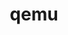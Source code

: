 ---
title: "qemu"
layout: cache
categories: [package, develop]
meta: {"compilers": ["apple-clang@16.0.0"], "num_specs": 11, "num_specs_by_stack": {"developer-tools-darwin": 11, "root": 11}, "oss": ["sequoia"], "platforms": ["darwin"], "stacks": ["developer-tools-darwin", "root"], "targets": ["aarch64"], "versions": ["9.1.0"]}
spec_details: [{"compiler": "apple-clang@16.0.0", "hash": "5whcpbgw3u7g7u7ztuu2ofadagq52hcz", "os": "sequoia", "platform": "darwin", "size": "-", "stacks": ["developer-tools-darwin", "root"], "target": "aarch64", "variants": ["build_system=autotools"], "versions": ["9.1.0"]}, {"compiler": "apple-clang@16.0.0", "hash": "6rhkxf7kx3ebo4ne5jgtnvsw4ofs6cxe", "os": "sequoia", "platform": "darwin", "size": "-", "stacks": ["developer-tools-darwin", "root"], "target": "aarch64", "variants": ["build_system=autotools"], "versions": ["9.1.0"]}, {"compiler": "apple-clang@16.0.0", "hash": "bpovqaprltuey6aqmwaa6zwifujuxgfq", "os": "sequoia", "platform": "darwin", "size": "-", "stacks": ["developer-tools-darwin", "root"], "target": "aarch64", "variants": ["build_system=autotools"], "versions": ["9.1.0"]}, {"compiler": "apple-clang@16.0.0", "hash": "laq5fyb6moboavy7onpveyva2idy3u6f", "os": "sequoia", "platform": "darwin", "size": "-", "stacks": ["developer-tools-darwin", "root"], "target": "aarch64", "variants": ["build_system=autotools"], "versions": ["9.1.0"]}, {"compiler": "apple-clang@16.0.0", "hash": "myn3p5en655tiqdwsogide5vdjkyirwf", "os": "sequoia", "platform": "darwin", "size": "-", "stacks": ["developer-tools-darwin", "root"], "target": "aarch64", "variants": ["build_system=autotools"], "versions": ["9.1.0"]}, {"compiler": "apple-clang@16.0.0", "hash": "smsfprutukrdd76urx4ohe54vf5vya7s", "os": "sequoia", "platform": "darwin", "size": "-", "stacks": ["developer-tools-darwin", "root"], "target": "aarch64", "variants": ["build_system=autotools"], "versions": ["9.1.0"]}, {"compiler": "apple-clang@16.0.0", "hash": "t65edtt5h57cflrkjqyvcx5sgblwlyp4", "os": "sequoia", "platform": "darwin", "size": "-", "stacks": ["developer-tools-darwin", "root"], "target": "aarch64", "variants": ["build_system=autotools"], "versions": ["9.1.0"]}, {"compiler": "apple-clang@16.0.0", "hash": "usfr3z66fo62u454worvtfidskvj3gpd", "os": "sequoia", "platform": "darwin", "size": "-", "stacks": ["developer-tools-darwin", "root"], "target": "aarch64", "variants": ["build_system=autotools"], "versions": ["9.1.0"]}, {"compiler": "apple-clang@16.0.0", "hash": "xqzfrsdgewhscugoi7duyjtflkvr55im", "os": "sequoia", "platform": "darwin", "size": "-", "stacks": ["developer-tools-darwin", "root"], "target": "aarch64", "variants": ["build_system=autotools"], "versions": ["9.1.0"]}, {"compiler": "apple-clang@16.0.0", "hash": "yqaeaahz5zxxjrfoxfai3thyofqadcz6", "os": "sequoia", "platform": "darwin", "size": "-", "stacks": ["developer-tools-darwin", "root"], "target": "aarch64", "variants": ["build_system=autotools"], "versions": ["9.1.0"]}, {"compiler": "apple-clang@16.0.0", "hash": "zbyzp5tk7uh3n3wy3hqmqfjuf2okzgys", "os": "sequoia", "platform": "darwin", "size": "-", "stacks": ["developer-tools-darwin", "root"], "target": "aarch64", "variants": ["build_system=autotools"], "versions": ["9.1.0"]}]
---